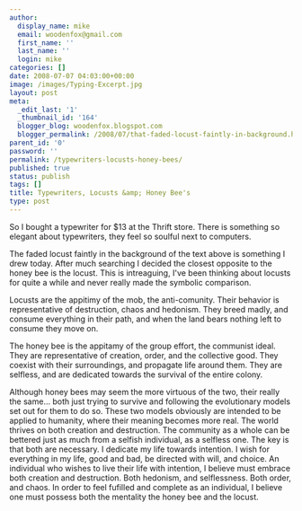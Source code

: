 ```yaml
---
author:
  display_name: mike
  email: woodenfox@gmail.com
  first_name: ''
  last_name: ''
  login: mike
categories: []
date: 2008-07-07 04:03:00+00:00
image: /images/Typing-Excerpt.jpg
layout: post
meta:
  _edit_last: '1'
  _thumbnail_id: '164'
  blogger_blog: woodenfox.blogspot.com
  blogger_permalink: /2008/07/that-faded-locust-faintly-in-background.html
parent_id: '0'
password: ''
permalink: /typewriters-locusts-honey-bees/
published: true
status: publish
tags: []
title: Typewriters, Locusts &amp; Honey Bee's
type: post
---
```


So I bought a typewriter for $13 at the Thrift store. There is something so
elegant about typewriters, they feel so soulful next to computers.

The faded locust faintly in the background of the text above is something I
drew today. After much searching I decided the closest opposite to the honey
bee is the locust. This is intreaguing, I've been thinking about locusts for
quite a while and never really made the symbolic comparison.

Locusts are the appitimy of the mob, the anti-comunity. Their behavior is
representative of destruction, chaos and hedonism. They breed madly, and
consume everything in their path, and when the land bears nothing left to
consume they move on.

The honey bee is the appitamy of the group effort, the communist ideal. They
are representative of creation, order, and the collective good. They coexist
with their surroundings, and propagate life around them. They are selfless,
and are dedicated towards the survival of the entire colony.

Although honey bees may seem the more virtuous of the two, their really the
same... both just trying to survive and following the evolutionary models set
out for them to do so. These two models obviously are intended to be applied
to humanity, where their meaning becomes more real. The world thrives on both
creation and destruction. The community as a whole can be bettered just as
much from a selfish individual, as a selfless one. The key is that both are
necessary. I dedicate my life towards intention. I wish for everything in my
life, good and bad, be directed with will, and choice. An individual who
wishes to live their life with intention, I believe must embrace both creation
and destruction. Both hedonism, and selflessness. Both order, and chaos. In
order to feel fufilled and complete as an individual, I believe one must
possess both the mentality the honey bee and the locust.

